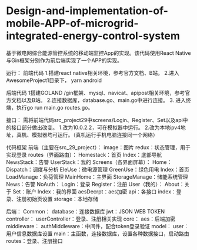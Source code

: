 # Design-and-implementation-of-mobile-APP-of-microgrid-integrated-energy-control-system
基于微电网综合能源管控系统的移动端监控App的实现。该代码使用React Native与Gin框架分别作为前后端实现了一个APP的实现。

运行：
前端代码
1.搭建react native相关环境，参考官方文档、B站。
2.进入AwesomeProject1目录下， yarn android

后端代码
1搭建GOLAND /gin框架、mysql、navicat、apipost相关环境，参考官方文档以及B站。
2.连接数据库，database.go、main.go中进行连接。
3. 进入终端，执行go run main.go routes.go。

接口：
需将前端代码src_project29中screens/Login、Register、Set以及api中的接口部分做出改变。
1.改为10.0.2.2，可在模拟器中运行。
2.改为本地ipv4地址，真机、模拟器均可运行。（真机运行手机电脑连接同一个网络）


代码框架
前端（主要在src_29_project）：
image：图片
redux：状态管理，用于实现登录
routes（界面路由）：
        Homestack：首页
        Index：底部导航
        NewsStack：告警
        UserStack：我的
Screens（各界面屏幕）：
  Home：
        Dispatch：调度与分析
        EleUse：微电源管理
        GreenUse：绿色用电
        Index：首页
        LoadManage：负荷管理
        MainHome：主界面
        StorageManage：储能系统管理
  News：告警
  NoAuth：
        Login：登录
        Register：注册
  User（我的）：
        About：关于
        Set：账户
        Index：我的界面
aesDecrpt：aes加密
api：各接口
index：登录、注册初始页设置
storage：本地存储

后端：
Common：
    database：连接数据库
    jwt：JSON WEB TOKEN
controller：
    userController：登录、注册相关实现
core：
    aes：后端加密
middleware：
    authMiddleware：中间件，配合token登录验证
model：
    user：用户信息数据库设置
main：主函数，连接数据库，设置各种数据接口，启动路由
routes：登录、注册接口

